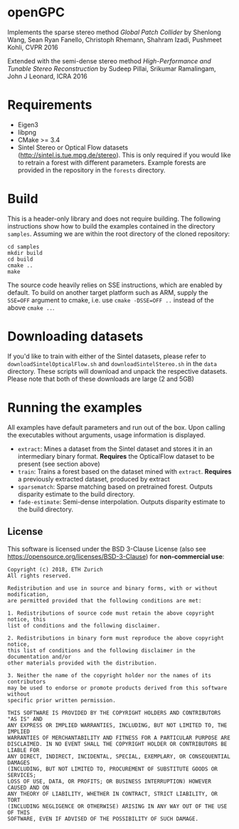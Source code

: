 openGPC 
===

Implements the sparse stereo method *Global Patch Collider* by Shenlong Wang, Sean Ryan Fanello, 
Christoph Rhemann, Shahram Izadi, Pushmeet Kohli, CVPR 2016

Extended with the semi-dense stereo method *High-Performance and Tunable Stereo Reconstruction* by Sudeep Pillai, Srikumar Ramalingam, 
John J Leonard, ICRA 2016


# Requirements
- Eigen3
- libpng
- CMake >= 3.4
- Sintel Stereo or Optical Flow datasets (http://sintel.is.tue.mpg.de/stereo).
This is only required if you would like to retrain a forest with different parameters.
Example forests are provided in the repository in the `forests` directory.

# Build
This is a header-only library and does not require building. 
The following instructions show how to build the examples contained in the directory `samples`.
Assuming we are within the root directory of the cloned repository:

```
cd samples
mkdir build
cd build
cmake ..
make 
```
The source code heavily relies on SSE instructions, which are enabled by default.
To build on another target platform such as ARM, supply the `SSE=OFF` argument to cmake, i.e.
use `cmake -DSSE=OFF ..` instead of the above `cmake ..`.

# Downloading datasets
If you'd like to train with either of the Sintel datasets, please refer to
`downloadSintelOpticalFlow.sh` and `downloadSintelStereo.sh` in the `data` directory.
These scripts will download and unpack the respective datasets. Please note
that both of these downloads are large (2 and 5GB)

# Running the examples
All examples have default parameters and run out of the box. Upon calling
the executables without arguments, usage information is displayed.

- `extract`: Mines a dataset from the Sintel dataset and stores it in an intermediary 
binary format. **Requires** the OpticalFlow dataset to be present (see section above)
- `train`: Trains a forest based on the dataset mined with `extract`.
**Requires** a previously extracted dataset, produced by extract
- `sparsematch`: Sparse matching based on pretrained forest. Outputs disparity estimate
to the build directory.
- `fade-estimate`: Semi-dense interpolation. Outputs disparity estimate to the build directory.


## License 
This software is licensed under the BSD 3-Clause License 
(also see https://opensource.org/licenses/BSD-3-Clause) for **non-commercial use**:

    Copyright (c) 2018, ETH Zurich
    All rights reserved.
    
    Redistribution and use in source and binary forms, with or without modification, 
    are permitted provided that the following conditions are met:
    
    1. Redistributions of source code must retain the above copyright notice, this 
    list of conditions and the following disclaimer.
    
    2. Redistributions in binary form must reproduce the above copyright notice, 
    this list of conditions and the following disclaimer in the documentation and/or 
    other materials provided with the distribution.
    
    3. Neither the name of the copyright holder nor the names of its contributors 
    may be used to endorse or promote products derived from this software without 
    specific prior written permission.
    
    THIS SOFTWARE IS PROVIDED BY THE COPYRIGHT HOLDERS AND CONTRIBUTORS "AS IS" AND 
    ANY EXPRESS OR IMPLIED WARRANTIES, INCLUDING, BUT NOT LIMITED TO, THE IMPLIED 
    WARRANTIES OF MERCHANTABILITY AND FITNESS FOR A PARTICULAR PURPOSE ARE 
    DISCLAIMED. IN NO EVENT SHALL THE COPYRIGHT HOLDER OR CONTRIBUTORS BE LIABLE FOR 
    ANY DIRECT, INDIRECT, INCIDENTAL, SPECIAL, EXEMPLARY, OR CONSEQUENTIAL DAMAGES 
    (INCLUDING, BUT NOT LIMITED TO, PROCUREMENT OF SUBSTITUTE GOODS OR SERVICES; 
    LOSS OF USE, DATA, OR PROFITS; OR BUSINESS INTERRUPTION) HOWEVER CAUSED AND ON 
    ANY THEORY OF LIABILITY, WHETHER IN CONTRACT, STRICT LIABILITY, OR TORT 
    (INCLUDING NEGLIGENCE OR OTHERWISE) ARISING IN ANY WAY OUT OF THE USE OF THIS 
    SOFTWARE, EVEN IF ADVISED OF THE POSSIBILITY OF SUCH DAMAGE.

